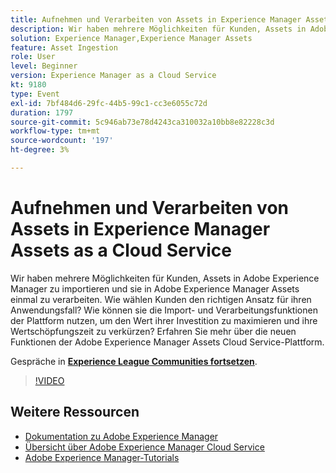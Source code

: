 ```yaml
---
title: Aufnehmen und Verarbeiten von Assets in Experience Manager Assets as a Cloud Service
description: Wir haben mehrere Möglichkeiten für Kunden, Assets in Adobe Experience Manager zu importieren und sie in Adobe Experience Manager Assets einmal zu verarbeiten. Wie wählen Kunden den richtigen Ansatz für ihren Anwendungsfall? Wie können sie die Import- und Verarbeitungsfunktionen der Plattform nutzen, um den Wert ihrer Investition zu maximieren und ihre Wertschöpfungszeit zu verkürzen? Erfahren Sie mehr über die neuen Funktionen der Adobe Experience Manager Assets Cloud Service-Plattform.
solution: Experience Manager,Experience Manager Assets
feature: Asset Ingestion
role: User
level: Beginner
version: Experience Manager as a Cloud Service
kt: 9180
type: Event
exl-id: 7bf484d6-29fc-44b5-99c1-cc3e6055c72d
duration: 1797
source-git-commit: 5c946ab73e78d4243ca310032a10bb8e82228c3d
workflow-type: tm+mt
source-wordcount: '197'
ht-degree: 3%

---
```


# Aufnehmen und Verarbeiten von Assets in Experience Manager Assets as a Cloud Service

Wir haben mehrere Möglichkeiten für Kunden, Assets in Adobe Experience Manager zu importieren und sie in Adobe Experience Manager Assets einmal zu verarbeiten. Wie wählen Kunden den richtigen Ansatz für ihren Anwendungsfall? Wie können sie die Import- und Verarbeitungsfunktionen der Plattform nutzen, um den Wert ihrer Investition zu maximieren und ihre Wertschöpfungszeit zu verkürzen? Erfahren Sie mehr über die neuen Funktionen der Adobe Experience Manager Assets Cloud Service-Plattform.

Gespräche in **[Experience League Communities fortsetzen](https://adobe.ly/2Zq7dlg)**.

>[!VIDEO](https://video.tv.adobe.com/v/337773/?quality=12&learn=on&hidetitle=true)

## Weitere Ressourcen

- [Dokumentation zu Adobe Experience Manager](https://experienceleague.adobe.com/docs/experience-manager-cloud-service.html)
- [Übersicht über Adobe Experience Manager Cloud Service](https://experienceleague.adobe.com/docs/experience-manager-cloud-service/overview/home.html)
- [Adobe Experience Manager-Tutorials](https://experienceleague.adobe.com/docs/experience-manager-tutorials.html)
